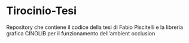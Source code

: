 # Tirocinio-Tesi
 Repository che contiene il codice della tesi di Fabio Piscitelli e la libreria grafica CINOLIB per il funzionamento dell'ambient occlusion
